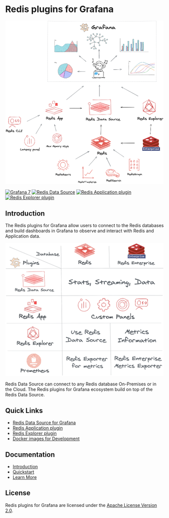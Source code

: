 # Redis plugins for Grafana

![Redis plugins for Grafana](docs/images/redis-plugins.png)

[![Grafana 7](https://img.shields.io/badge/Grafana-7-orange)](https://www.grafana.com)
[![Redis Data Source](https://img.shields.io/badge/dynamic/json?color=blue&label=Redis%20Data%20Source&query=%24.version&url=https%3A%2F%2Fgrafana.com%2Fapi%2Fplugins%2Fredis-datasource)](https://grafana.com/grafana/plugins/redis-datasource)
[![Redis Application plugin](https://img.shields.io/badge/dynamic/json?color=blue&label=Redis%20Application%20plugin&query=%24.version&url=https%3A%2F%2Fgrafana.com%2Fapi%2Fplugins%2Fredis-app)](https://grafana.com/grafana/plugins/redis-app)
[![Redis Explorer plugin](https://img.shields.io/badge/dynamic/json?color=blue&label=Redis%20Explorer%20plugin&query=%24.version&url=https%3A%2F%2Fgrafana.com%2Fapi%2Fplugins%2Fredis-explorer-app)](https://grafana.com/grafana/plugins/redis-explorer-app)

## Introduction

The Redis plugins for Grafana allow users to connect to the Redis databases and build dashboards in Grafana to observe and interact with Redis and Application data.

![Redis plugins for Grafana](docs/images/redis-table.png)

Redis Data Source can connect to any Redis database On-Premises or in the Cloud. The Redis plugins for Grafana ecosystem build on top of the Redis Data Source.

## Quick Links

- [Redis Data Source for Grafana](https://github.com/RedisGrafana/grafana-redis-datasource)
- [Redis Application plugin](https://github.com/RedisGrafana/grafana-redis-app)
- [Redis Explorer plugin](https://github.com/RedisGrafana/grafana-redis-explorer)
- [Docker images for Development](https://github.com/orgs/RedisGrafana/packages)

## Documentation

- [Introduction](https://redisgrafana.github.io/intro/)
- [Quickstart](https://redisgrafana.github.io/quickstart/)
- [Learn More](https://redisgrafana.github.io/learn-more/)

## License

Redis plugins for Grafana are licensed under the [Apache License Version 2.0](https://github.com/RedisGrafana/RedisGrafana/blob/main/LICENSE).
